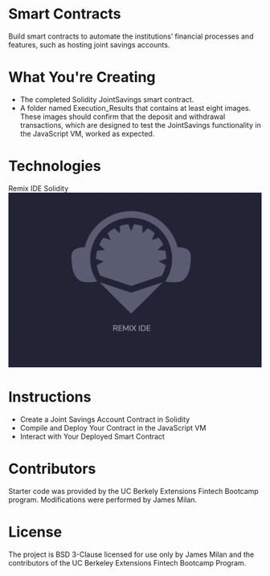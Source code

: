 # Smart Contracts
Build smart contracts to automate the institutions’ financial processes and features, such as hosting joint savings accounts.

# What You're Creating
- The completed Solidity JointSavings smart contract.
- A folder named Execution_Results that contains at least eight images. These images should confirm that the deposit and withdrawal transactions, which are designed to test the JointSavings functionality in the JavaScript VM, worked as expected.

# Technologies
Remix IDE Solidity
![](https://github.com/JEKlektik/Mod_20/blob/c62ec70615d1bc29c86e53e7442869d05bf91f93/Screen%20Shot%202022-07-10%20at%205.33.13%20PM.png)

# Instructions
- Create a Joint Savings Account Contract in Solidity
- Compile and Deploy Your Contract in the JavaScript VM
- Interact with Your Deployed Smart Contract

# Contributors
Starter code was provided by the UC Berkely Extensions Fintech Bootcamp program. Modifications were performed by James Milan.

# License
The project is BSD 3-Clause licensed for use only by James Milan and the contributors of the UC Berkeley Extensions Fintech Bootcamp Program.
